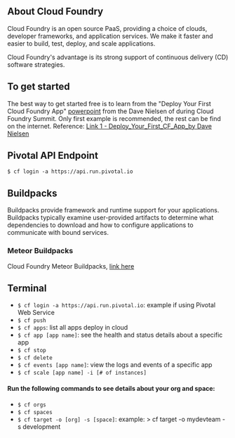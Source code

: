 ## About Cloud Foundry
Cloud Foundry is an open source PaaS, providing a choice of clouds, developer frameworks, and application services. We make it faster and easier to build, test, deploy, and scale applications.

Cloud Foundry's advantage is its strong support of continuous delivery (CD) software strategies.

## To get started
The best way to get started free is to learn from the "Deploy Your First Cloud Foundry App" [powerpoint](http://www.cloudworkshop.org/cloudfoundry/Deploy_Your_First_CF_App_Preso_CF_Israel_Meetup_20151003.pdf) from the Dave Nielsen of during Cloud Foundry Summit. Only first example is recommended, the rest can be find on the internet.
Reference: [Link 1 - Deploy_Your_First_CF_App_by Dave Nielsen](http://www.cloudworkshop.org/sponsors/)

## Pivotal API Endpoint
`$ cf login -a https://api.run.pivotal.io`

## Buildpacks
Buildpacks provide framework and runtime support for your applications. Buildpacks typically examine user-provided artifacts to determine what dependencies to download and how to configure applications to communicate with bound services.

### Meteor Buildpacks
Cloud Foundry Meteor Buildpacks, [link here](https://github.com/cloudfoundry-community/cf-meteor-buildpack)

## Terminal
- `$ cf login -a https://api.run.pivotal.io`: example if using Pivotal Web Service
- `$ cf push`
- `$ cf apps`: list all apps deploy in cloud
- `$ cf app [app name]`: see the health and status details about a specific app
- `$ cf stop`
- `$ cf delete`
- `$ cf events [app name]`: view the logs and events of a specific app
- `$ cf scale [app name] -i [# of instances]`

#### Run the following commands to see details about your org and space:
- `$ cf orgs`
- `$ cf spaces`
- `$ cf target -o [org] -s [space]`: example: > cf target -o mydevteam -s development
